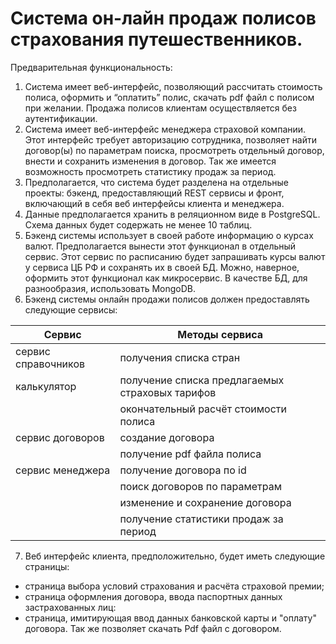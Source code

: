 # Система он-лайн продаж полисов страхования путешественников.
Предварительная функциональность: 
1. Система имеет веб-интерфейс, позволяющий рассчитать стоимость полиса, оформить и  “оплатить” полис, скачать pdf файл с полисом при желании. Продажа полисов клиентам осуществляется без аутентификации. 
2. Система имеет веб-интерфейс менеджера страховой компании. Этот интерфейс требует авторизацию сотрудника, позволяет найти договор(ы) по параметрам поиска, просмотреть отдельный договор, внести и сохранить изменения в договор. Так же имеется возможность просмотреть статистику продаж за период.
3. Предполагается, что система будет разделена на отдельные проекты: бэкенд, предоставляющий REST сервисы и фронт, включающий в себя веб интерфейсы клиента и менеджера. 
4. Данные предполагается хранить в реляционном виде в PostgreSQL. Схема данных будет содержать не менее 10 таблиц.  
5. Бэкенд системы использует в своей работе информацию о курсах валют. Предполагается вынести этот функционал в отдельный сервис. Этот сервис по расписанию будет запрашивать курсы валют у сервиса ЦБ РФ и сохранять их в своей БД. Можно, наверное, оформить этот функционал как микросервис. В качестве БД, для разнообразия, использовать MongoDB.
6. Бэкенд системы онлайн продажи полисов должен предоставлять следующие сервисы: 

| Сервис  | Методы сервиса  |
| ------------- | ------------- |
| сервис справочников   | получения списка стран   |
| калькулятор  | получение списка предлагаемых страховых тарифов   |
|              | окончательный расчёт стоимости полиса  |
| сервис договоров   | создание договора    |
|              | получение pdf файла полиса  |
| сервис менеджера | получение договора по id |
|              | поиск договоров по параметрам   |
|              | изменение и сохранение договора   |
|              | получение статистики продаж за период  |

7. Веб интерфейс клиента, предположительно, будет иметь следующие страницы:
- страница выбора условий страхования и расчёта страховой премии;
- страница оформления договора, ввода паспортных данных застрахованных лиц:
- страница, имитирующая ввод данных банковской карты и "оплату" договора. Так же позволяет скачать Pdf файл с договором.
